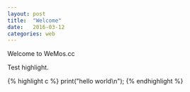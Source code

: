 ```yaml
---
layout: post
title:  "Welcome"
date:   2016-03-12
categories: web
---
```


Welcome to WeMos.cc

Test highlight.

{% highlight c %}
print("hello world\n");
{% endhighlight %}


